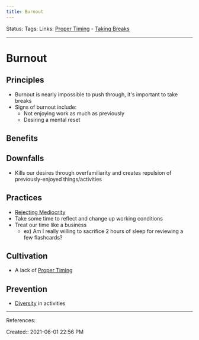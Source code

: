 ```yaml
---
title: Burnout
---
```

Status:
Tags: 
Links: [Proper Timing](out/proper-timing.md) - [Taking Breaks](out/taking-breaks.md)
___
# Burnout
## Principles
- Burnout is nearly impossible to push through, it's important to take breaks
- Signs of burnout include:
	- Not enjoying work as much as previously
	- Desiring a mental reset
## Benefits
## Downfalls 
- Kills our desires through overfamiliarity and creates repulsion of previously-enjoyed things/activities
## Practices
- [Rejecting Mediocrity](out/rejecting-mediocrity.md)
- Take some time to reflect and change up working conditions
- Treat our time like a business
	- ex) Am I really willing to sacrifice 2 hours of sleep for reviewing a few flashcards?
## Cultivation
- A lack of [Proper Timing](out/proper-timing.md)
## Prevention
- [Diversity](out/diversity.md) in activities
___
References:

Created:: 2021-06-01 22:56 PM